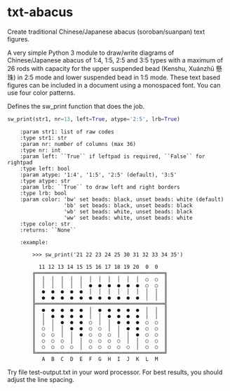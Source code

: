 # txt-abacus
Create traditional Chinese/Japanese abacus (soroban/suanpan) text figures.

A very simple Python 3 module to draw/write diagrams of Chinese/Japanese 
abacus of 1:4, 1:5, 2:5 and 3:5 types with a maximum of 26 rods with 
capacity for the upper suspended bead (Kenshu, Xuánzhū 懸珠) in 2:5 mode
 and lower suspended bead in 1:5 mode. These text based figures can be 
 included in a document using a monospaced font. You can use four color
 patterns.
 
 Defines the sw_print function that does the job.

```python
sw_print(str1, nr=13, left=True, atype='2:5', lrb=True)
```
```
    :param str1: list of raw codes
    :type str1: str
    :param nr: number of columns (max 36)
    :type nr: int
    :param left: ``True`` if leftpad is required, ``False`` for rightpad
    :type left: bool
    :param atype: '1:4', '1:5', '2:5' (default), '3:5'
    :type atype: str
    :param lrb: ``True`` to draw left and right borders
    :type lrb: bool
    :param color: 'bw' set beads: black, unset beads: white (default)
                  'bb' set beads: black, unset beads: black
                  'wb' set beads: white, unset beads: black
                  'ww' set beads: white, unset beads: white
    :type color: str
    :returns: ``None``

    :example:

        >>> sw_print('21 22 23 24 25 30 31 32 33 34 35')
        
		  11 12 13 14 15 15 16 17 18 19 20  0  0
		╔═════════════════════════════════════════╗
		║  │  │  │  │  │  │  │  │  │  │  │  ○  ○  ║
		║  │  │  │  │  │  ●  ●  ●  ●  ●  ●  ○  ○  ║
		║  ●  ●  ●  ●  ●  │  │  │  │  │  │  │  │  ║
		║  ●  ●  ●  ●  ●  ●  ●  ●  ●  ●  ●  │  │  ║
		╠═════════════════════════════════════════╣
		║  ●  ●  ●  ●  ●  │  ●  ●  ●  ●  ●  │  │  ║
		║  │  ●  ●  ●  ●  │  │  ●  ●  ●  ●  │  │  ║
		║  │  │  ●  ●  ●  ○  │  │  ●  ●  ●  ○  ○  ║
		║  ○  │  │  ●  ●  ○  ○  │  │  ●  ●  ○  ○  ║
		║  ○  ○  │  │  ●  ○  ○  ○  │  │  ●  ○  ○  ║
		║  ○  ○  ○  │  │  ○  ○  ○  ○  │  │  ○  ○  ║
		║  ○  ○  ○  ○  │  ○  ○  ○  ○  ○  │  ○  ○  ║
		╚═════════════════════════════════════════╝
		   A  B  C  D  E  F  G  H  I  J  K  L  M

```
Try file test-output.txt in your word processor. For best results, you 
should adjust the line spacing.
